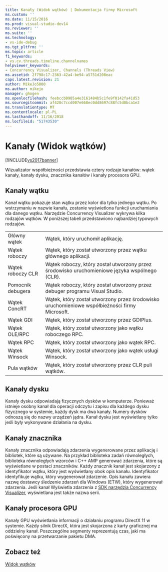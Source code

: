 ```yaml
---
title: Kanały (Widok wątków) | Dokumentacja firmy Microsoft
ms.custom: ''
ms.date: 11/15/2016
ms.prod: visual-studio-dev14
ms.reviewer: ''
ms.suite: ''
ms.technology:
- vs-ide-debug
ms.tgt_pltfrm: ''
ms.topic: article
f1_keywords:
- vs.cv.threads.timeline.channelnames
helpviewer_keywords:
- Concurrency Visualizer, Channels (Threads View)
ms.assetid: 2f798c17-2363-42a4-be94-a5751d208eac
caps.latest.revision: 21
author: MikeJo5000
ms.author: mikejo
manager: ghogen
ms.openlocfilehash: feebccb0905a4e3161484b5c1fe9f0142fa41d53
ms.sourcegitcommit: af428c7ccd007e668ec0dd8697c88fc5d8bca1e2
ms.translationtype: MT
ms.contentlocale: pl-PL
ms.lasthandoff: 11/16/2018
ms.locfileid: "51743530"
---
```

# <a name="channels-threads-view"></a>Kanały (Widok wątków)
[!INCLUDE[vs2017banner](../includes/vs2017banner.md)]

Wizualizator współbieżności przedstawia cztery rodzaje kanałów: wątek kanały, kanały dysku, znacznika kanałów i kanały procesora GPU.  
  
## <a name="thread-channels"></a>Kanały wątku  
 Kanał wątku pokazuje stan wątku przez kolor dla tylko jednego wątku. Po wstrzymaniu w nazwie kanału, zostanie wyświetlona funkcji uruchamiania dla danego wątku. Narzędzie Concurrency Visualizer wykrywa kilka rodzajów wątków. W poniższej tabeli przedstawiono najbardziej typowych rodzajów.  
  
|||  
|-|-|  
|Główny wątek|Wątek, który uruchomił aplikację.|  
|Wątek roboczy|Wątek, który został utworzony przez wątku głównego aplikacji.|  
|Wątek roboczy CLR|Wątek roboczy, który został utworzony przez środowisko uruchomieniowe języka wspólnego (CLR).|  
|Pomocnik debugera|Wątek roboczy, który został utworzony przez debuger programu Visual Studio.|  
|Wątek ConcRT|Wątek, który został utworzony przez środowisko uruchomieniowe współbieżności firmy Microsoft.|  
|Wątek GDI|Wątek, który został utworzony przez GDIPlus.|  
|Wątek OLE/RPC|Wątek, który został utworzony jako wątku roboczego RPC.|  
|Wątek RPC|Wątek, który został utworzony jako wątek RPC.|  
|Wątek Winsock|Wątek, który został utworzony jako wątek usługi Winsock.|  
|Pula wątków|Wątek, który został utworzony przez CLR puli wątków.|  
  
## <a name="disk-channels"></a>Kanały dysku  
 Kanały dysku odpowiadają fizycznych dysków w komputerze. Ponieważ istnieje osobny kanał dla operacji odczytu i zapisu dla każdego dysku fizycznego w systemie, każdy dysk ma dwa kanały. Numery dysków odnoszą się do nazwy urządzeń jądra. Kanał dysku jest wyświetlany tylko jeśli były wykonywane działania na dysku.  
  
## <a name="marker-channels"></a>Kanały znacznika  
 Kanały znacznika odpowiadają zdarzenia wygenerowane przez aplikację i bibliotek, które są używane. Na przykład biblioteka zadań równoległych, biblioteka równoległych wzorców i C++ AMP generować zdarzenia, które są wyświetlane w postaci znaczników. Każdy znacznik kanał jest skojarzony z identyfikator wątku, który jest wyświetlany obok opis kanału. Identyfikator identyfikuje wątku, który wygenerował zdarzenie. Opis kanału zawiera nazwę dostawcy śledzenie zdarzeń dla Windows (ETW), który wygenerował zdarzenia. Jeśli kanał Wyświetla zdarzenia z [SDK narzędzia Concurrency Visualizer](../profiling/concurrency-visualizer-sdk.md), wyświetlana jest także nazwa serii.  
  
## <a name="gpu-channels"></a>Kanały procesora GPU  
 Kanały GPU wyświetlania informacji o działaniu programu DirectX 11 w systemie.  Każdy silnik DirectX, która jest skojarzona z karty graficznej ma oddzielny kanał.  Poszczególne segmenty reprezentują czas, jaki ma poświęcony na przetwarzanie pakietu DMA.  
  
## <a name="see-also"></a>Zobacz też  
 [Widok wątków](../profiling/threads-view-parallel-performance.md)




